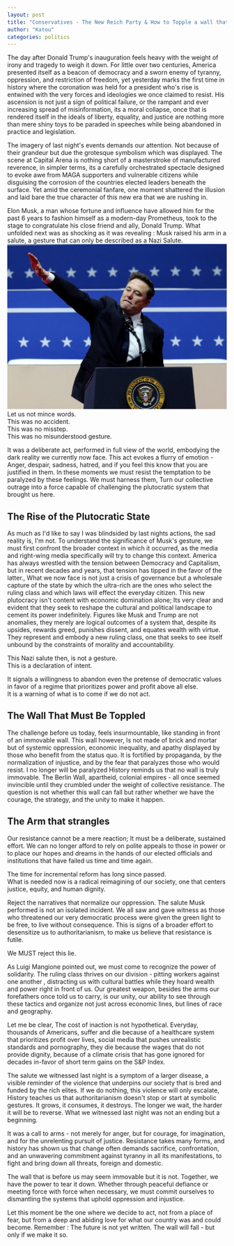 ```yaml
---
layout: post
title: "Conservatives - The New Reich Party & How to Topple a wall that seems immoveable"
author: "Katou"
categories: politics
---
```


The day after Donald Trump's inauguration feels heavy with the weight of irony and tragedy to weigh it down. For little over two centuries, America presented itself as a beacon of democracy and a sworn enemy of tyranny, oppression, and restriction of freedom, yet yesterday marks the first time in history where the coronation was held for a president who's rise is entwined with the very forces and ideologies we once claimed to resist. His ascension is not just a sign of political failure, or the rampant and ever increasing spread of misinformation, its a moral collapse, once that is rendered itself in the ideals of liberty, equality, and justice are nothing more than mere shiny toys to be paraded in speeches while being abandoned in practice and legislation.<br/>

The imagery of last night's events demands our attention. Not because of their grandeur but due the grotesque symbolism which was displayed. The scene at Capital Arena is nothing short of a masterstroke of manufactured reverence, in simpler terms, its a carefully orchestrated spectacle designed to evoke awe from MAGA supporters and vulnerable citizens while disguising the corrosion of the countries elected leaders beneath the surface. Yet amid the ceremonial fanfare, one moment shattered the illusion and laid bare the true character of this new era that we are rushing in.<br/>

Elon Musk, a man whose fortune and influence have allowed him for the past 6 years to fashion himself as a modern-day Prometheus, took to the stage to congratulate his close friend and ally, Donald Trump. What unfolded next was as shocking as it was revealing : Musk raised his arm in a salute, a gesture that can only be described as a Nazi Salute.
![Elon Salute](https://raw.githubusercontent.com/immorital/immorital.github.io/refs/heads/master/Images/Elon%20Salute.png)
Let us not mince words.<br/>
This was no accident.<br/>
This was no misstep.<br/>
This was no misunderstood gesture.<br/>

It was a deliberate act, performed in full view of the world, embodying the dark reality we currently now face. This act evokes a flurry of emotion - Anger, despair, sadness, hatred, and if you feel this know that you are justified in them. In these moments we must resist the temptation to be paralyzed by these feelings. We must harness them, Turn our collective outrage into a force capable of challenging the plutocratic system that brought us here.
<br/>
## The Rise of the Plutocratic State
As much as I'd like to say I was blindsided by last nights actions, the sad reality is, I'm not. To understand the significance of Musk's gesture, we must first confront the broader context in which it occurred, as the media and right-wing media specifically will try to change this context. America has always wrestled with the tension between Democracy and Capitalism, but in recent decades and years, that tension has tipped in the favor of the latter., What we now face is not just a crisis of governance but a wholesale capture of the state by which the ultra-rich are the ones who select the ruling class and which laws will effect the everyday citizen. This new plutocracy isn't content with economic domination alone; Its very clear and evident that they seek to reshape the cultural and political landscape to cement its power indefinitely. Figures like Musk and Trump are not anomalies, they merely are logical outcomes of a system that, despite its upsides, rewards greed, punishes dissent, and equates wealth with virtue. They represent and embody a new ruling class, one that seeks to see itself unbound by the constraints of morality and accountability.<br/>

This Nazi salute then, is not a gesture.<br/>
This is a declaration of intent.<br/>

It signals a willingness to abandon even the pretense of democratic values in favor of a regime that prioritizes power and profit above all else.<br/>
It is a warning of what is to come if we do not act.<br/>

## The Wall That Must Be Toppled
The challenge before us today, feels insurmountable, like standing in front of an immovable wall. This wall however, Is not made of brick and mortar but of systemic oppression, economic inequality, and apathy displayed by those who benefit from the status quo. It is fortified by propaganda, by the normalization of injustice, and by the fear that paralyzes those who would resist.
I no longer will be paralyzed
History reminds us that no wall is truly immovable. The Berlin Wall, apartheid, colonial empires - all once seemed invincible until they crumbled under the weight of collective resistance. The question is not whether this wall can fall but rather whether we have the courage, the strategy, and the unity to make it happen.

## The Arm that strangles
Our resistance cannot be a mere reaction; It must be a deliberate, sustained effort. We can no longer afford to rely on polite appeals to those in power or to place our hopes and dreams in the hands of our elected officials and institutions that have failed us time and time again.<br/>

The time for incremental reform has long since passed.<br/>
What is needed now is a radical reimagining of our society, one that centers justice, equity, and human dignity.<br/>

Reject the narratives that normalize our oppression. The salute Musk performed is not an isolated incident. We all saw and gave witness as those who threatened our very democratic process were given the green light to be free, to live without consequence. This is signs of a broader effort to desensitize us to authoritarianism, to make us believe that resistance is futile.<br/>

We MUST reject this lie.<br/>

As Luigi Mangione pointed out, we must come to recognize the power of solidarity. The ruling class thrives on our division - pitting workers against one another , distracting us with cultural battles while they hoard wealth and power right in front of us. Our greatest weapon, besides the arms our forefathers once told us to carry, is our unity, our ability to see through these tactics and organize not just across economic lines, but lines of race and geography.<br/>

Let me be clear, The cost of inaction is not hypothetical. Everyday, thousands of Americans, suffer and die because of a healthcare system that prioritizes profit over lives, social media that pushes unrealistic standards and pornography, they die because the wages that do not provide dignity, because of a climate crisis that has gone ignored for decades in-favor of short term gains on the S&P Index.<br/>

The salute we witnessed last night is a symptom of a larger disease, a visible reminder of the violence that underpins our society that is bred and funded by the rich elites. If we do nothing, this violence will only escalate, History teaches us that authoritarianism doesn't stop or start at symbolic gestures. It grows, it consumes, it destroys. The longer we wait, the harder it will be to reverse. What we witnessed last night was not an ending but a beginning.<br/>

It was a call to arms - not merely for anger, but for courage, for imagination, and for the unrelenting pursuit of justice. Resistance takes many forms, and history has shown us that change often demands sacrifice, confrontation, and an unwavering commitment against tyranny in all its manifestations, to fight and bring down all threats, foreign and domestic.<br/>

The wall that is before us may seem immovable but it is not. Together, we have the power to tear it down. Whether through peaceful defiance or meeting force with force when necessary, we must commit ourselves to dismantling the systems that uphold oppression and injustice.

Let this moment be the one where we decide to act, not from a place of fear, but from a deep and abiding love for what our country was and could become.
Remember : The future is not yet written. The wall will fall - but only if we make it so.
